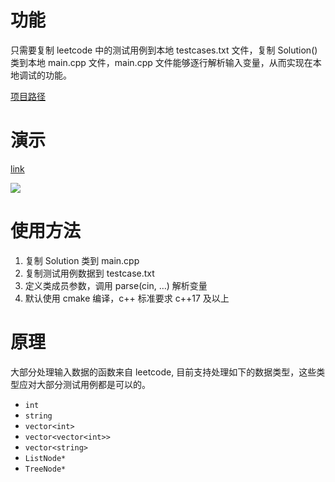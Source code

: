 # 功能

只需要复制 leetcode 中的测试用例到本地 testcases.txt 文件，复制 Solution() 类到本地 main.cpp 文件，main.cpp 文件能够逐行解析输入变量，从而实现在本地调试的功能。

[项目路径](https://github.com/aiyolo/leetcode-debug)

# 演示

[link](https://p1.meituan.net/dpplatform/18253d49b9e0d1323868e34697f5f4248365722.gif)

![](https://p1.meituan.net/dpplatform/18253d49b9e0d1323868e34697f5f4248365722.gif)

# 使用方法

1. 复制 Solution 类到 main.cpp
2. 复制测试用例数据到 testcase.txt
3. 定义类成员参数，调用 parse(cin, …) 解析变量
4. 默认使用 cmake 编译，c++ 标准要求 c++17 及以上

# 原理

大部分处理输入数据的函数来自 leetcode, 目前支持处理如下的数据类型，这些类型应对大部分测试用例都是可以的。

- `int`
- `string`
- `vector<int>`
- `vector<vector<int>>`
- `vector<string>`
- `ListNode*`
- `TreeNode*`

